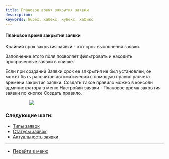 ```yaml
---
title: Плановое время закрытия заявки
description:
keywords: hubex, хабекс, хубекс, хабикс
---
```

#### Плановое время закрытия заявки

<html>
<meta charset="utf-8">

</html>

<body>

<p>Крайний срок закрытия заявки - это срок выполнения заявки.</p>
    Заполнение этого поля позволяет фильтровать и находить просроченные заявки в списке.
  <!-- ???? ЭТО РАБОТАЕТ ИЛИ УЖЕ НЕТ? Срок закрытия в заявке может быть установлен автоматически при создании, если он
    указан у выбранного вида работ или
    типа заявки. При подстановке срока закрытия, система выберет наименьшее значение из установленного в типе заявке и
    виде работ.-->
<p>Если при создании Заявки срок ее закрытия не был установлен, он может быть рассчитан автоматически с помощью правил
    расчета времени закрытия заявки. Создать такое правило можно в консоли администратора в меню Настройки заявки -
    Плановое время закрытия заявки по кнопке Создать правило.</p>

<div>
    <img style="margin: 0 auto; display: block; max-width: 70%;"
         src="/attachments/images/FAQ/ADMIN/PlannedDeadline/КАРТИНКАСЮДА.jpg"/>
</div>
<!--добавить ссылку на этот раздел из статьи про создание заявки-->

</body>

### Следующие шаги:
- [Типы заявок](./TicketType.md)
- [Статусы заявок](./StatusType.md)
- [Актуальность заявки](./Actuality.md)


____
- [Перейти в меню](http://wiki.hubex.ru)
